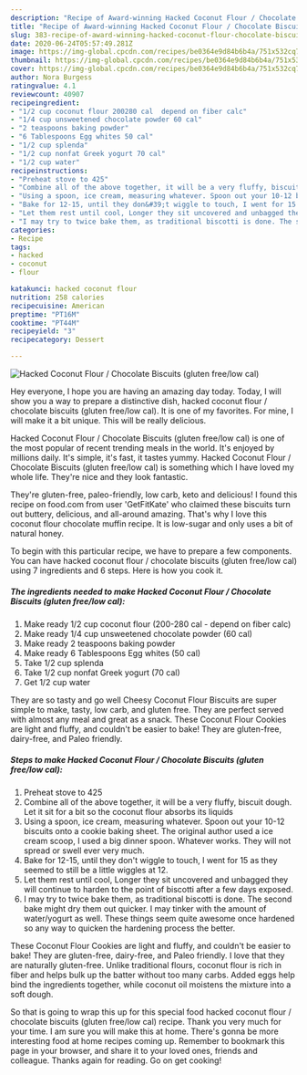 ```yaml
---
description: "Recipe of Award-winning Hacked Coconut Flour / Chocolate Biscuits (gluten free/low cal)"
title: "Recipe of Award-winning Hacked Coconut Flour / Chocolate Biscuits (gluten free/low cal)"
slug: 383-recipe-of-award-winning-hacked-coconut-flour-chocolate-biscuits-gluten-free-low-cal
date: 2020-06-24T05:57:49.281Z
image: https://img-global.cpcdn.com/recipes/be0364e9d84b6b4a/751x532cq70/hacked-coconut-flour-chocolate-biscuits-gluten-freelow-cal-recipe-main-photo.jpg
thumbnail: https://img-global.cpcdn.com/recipes/be0364e9d84b6b4a/751x532cq70/hacked-coconut-flour-chocolate-biscuits-gluten-freelow-cal-recipe-main-photo.jpg
cover: https://img-global.cpcdn.com/recipes/be0364e9d84b6b4a/751x532cq70/hacked-coconut-flour-chocolate-biscuits-gluten-freelow-cal-recipe-main-photo.jpg
author: Nora Burgess
ratingvalue: 4.1
reviewcount: 40907
recipeingredient:
- "1/2 cup coconut flour 200280 cal  depend on fiber calc"
- "1/4 cup unsweetened chocolate powder 60 cal"
- "2 teaspoons baking powder"
- "6 Tablespoons Egg whites 50 cal"
- "1/2 cup splenda"
- "1/2 cup nonfat Greek yogurt 70 cal"
- "1/2 cup water"
recipeinstructions:
- "Preheat stove to 425"
- "Combine all of the above together, it will be a very fluffy, biscuit dough. Let it sit for a bit so the coconut flour absorbs its liquids"
- "Using a spoon, ice cream, measuring whatever. Spoon out your 10-12 biscuits onto a cookie baking sheet. The original author used a ice cream scoop, I used a big dinner spoon. Whatever works. They will not spread or swell ever very much."
- "Bake for 12-15, until they don&#39;t wiggle to touch, I went for 15 as they seemed to still be a little wiggles at 12."
- "Let them rest until cool, Longer they sit uncovered and unbagged they will continue to harden to the point of biscotti after a few days exposed."
- "I may try to twice bake them, as traditional biscotti is done. The second bake might dry them out quicker. I may tinker with the amount of water/yogurt as well. These things seem quite awesome once hardened so any way to quicken the hardening process the better."
categories:
- Recipe
tags:
- hacked
- coconut
- flour

katakunci: hacked coconut flour 
nutrition: 258 calories
recipecuisine: American
preptime: "PT16M"
cooktime: "PT44M"
recipeyield: "3"
recipecategory: Dessert

---
```



![Hacked Coconut Flour / Chocolate Biscuits (gluten free/low cal)](https://img-global.cpcdn.com/recipes/be0364e9d84b6b4a/751x532cq70/hacked-coconut-flour-chocolate-biscuits-gluten-freelow-cal-recipe-main-photo.jpg)

Hey everyone, I hope you are having an amazing day today. Today, I will show you a way to prepare a distinctive dish, hacked coconut flour / chocolate biscuits (gluten free/low cal). It is one of my favorites. For mine, I will make it a bit unique. This will be really delicious.

Hacked Coconut Flour / Chocolate Biscuits (gluten free/low cal) is one of the most popular of recent trending meals in the world. It's enjoyed by millions daily. It's simple, it's fast, it tastes yummy. Hacked Coconut Flour / Chocolate Biscuits (gluten free/low cal) is something which I have loved my whole life. They're nice and they look fantastic.

They&#39;re gluten-free, paleo-friendly, low carb, keto and delicious! I found this recipe on food.com from user &#39;GetFitKate&#39; who claimed these biscuits turn out buttery, delicious, and all-around amazing. That&#39;s why I love this coconut flour chocolate muffin recipe. It is low-sugar and only uses a bit of natural honey.


To begin with this particular recipe, we have to prepare a few components. You can have hacked coconut flour / chocolate biscuits (gluten free/low cal) using 7 ingredients and 6 steps. Here is how you cook it.

<!--inarticleads1-->

##### The ingredients needed to make Hacked Coconut Flour / Chocolate Biscuits (gluten free/low cal):

1. Make ready 1/2 cup coconut flour (200-280 cal - depend on fiber calc)
1. Make ready 1/4 cup unsweetened chocolate powder (60 cal)
1. Make ready 2 teaspoons baking powder
1. Make ready 6 Tablespoons Egg whites (50 cal)
1. Take 1/2 cup splenda
1. Take 1/2 cup nonfat Greek yogurt (70 cal)
1. Get 1/2 cup water


They are so tasty and go well Cheesy Coconut Flour Biscuits are super simple to make, tasty, low carb, and gluten free. They are perfect served with almost any meal and great as a snack. These Coconut Flour Cookies are light and fluffy, and couldn&#39;t be easier to bake! They are gluten-free, dairy-free, and Paleo friendly. 

<!--inarticleads2-->

##### Steps to make Hacked Coconut Flour / Chocolate Biscuits (gluten free/low cal):

1. Preheat stove to 425
1. Combine all of the above together, it will be a very fluffy, biscuit dough. Let it sit for a bit so the coconut flour absorbs its liquids
1. Using a spoon, ice cream, measuring whatever. Spoon out your 10-12 biscuits onto a cookie baking sheet. The original author used a ice cream scoop, I used a big dinner spoon. Whatever works. They will not spread or swell ever very much.
1. Bake for 12-15, until they don&#39;t wiggle to touch, I went for 15 as they seemed to still be a little wiggles at 12.
1. Let them rest until cool, Longer they sit uncovered and unbagged they will continue to harden to the point of biscotti after a few days exposed.
1. I may try to twice bake them, as traditional biscotti is done. The second bake might dry them out quicker. I may tinker with the amount of water/yogurt as well. These things seem quite awesome once hardened so any way to quicken the hardening process the better.


These Coconut Flour Cookies are light and fluffy, and couldn&#39;t be easier to bake! They are gluten-free, dairy-free, and Paleo friendly. I love that they are naturally gluten-free. Unlike traditional flours, coconut flour is rich in fiber and helps bulk up the batter without too many carbs. Added eggs help bind the ingredients together, while coconut oil moistens the mixture into a soft dough. 

So that is going to wrap this up for this special food hacked coconut flour / chocolate biscuits (gluten free/low cal) recipe. Thank you very much for your time. I am sure you will make this at home. There's gonna be more interesting food at home recipes coming up. Remember to bookmark this page in your browser, and share it to your loved ones, friends and colleague. Thanks again for reading. Go on get cooking!
